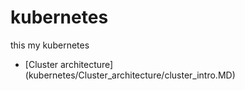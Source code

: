 # kubernetes
this my kubernetes 
- [Cluster architecture] (kubernetes/Cluster_architecture/cluster_intro.MD)
